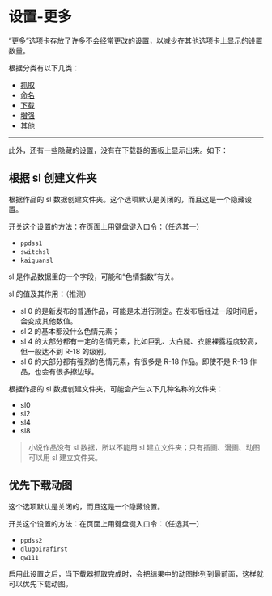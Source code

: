 # 设置-更多

“更多”选项卡存放了许多不会经常更改的设置，以减少在其他选项卡上显示的设置数量。

根据分类有以下几类：

- [抓取](/zh-cn/设置-更多-抓取.md)
- [命名](/zh-cn/设置-更多-命名.md)
- [下载](/zh-cn/设置-更多-下载.md)
- [增强](/zh-cn/设置-更多-增强.md)
- [其他](/zh-cn/设置-更多-其他.md)

------------------------

此外，还有一些隐藏的设置，没有在下载器的面板上显示出来。如下：

## 根据 sl 创建文件夹

根据作品的 sl 数据创建文件夹。这个选项默认是关闭的，而且这是一个隐藏设置。

开关这个设置的方法：在页面上用键盘键入口令：（任选其一）

- `ppdss1`
- `switchsl`
- `kaiguansl`

sl 是作品数据里的一个字段，可能和“色情指数”有关。

sl 的值及其作用：（推测）

- sl 0 的是新发布的普通作品，可能是未进行测定。在发布后经过一段时间后，会变成其他数值。
- sl 2 的基本都没什么色情元素；
- sl 4 的大部分都有一定的色情元素，比如巨乳、大白腿、衣服裸露程度较高，但一般达不到 R-18 的级别。
- sl 6 的大部分都有强烈的色情元素，有很多是 R-18 作品。即使不是 R-18 作品，也会有很多擦边球。

根据作品的 sl 数据创建文件夹，可能会产生以下几种名称的文件夹：

- sl0
- sl2
- sl4
- sl8

>小说作品没有 sl 数据，所以不能用 sl 建立文件夹；只有插画、漫画、动图可以用 sl 建立文件夹。

## 优先下载动图

这个选项默认是关闭的，而且这是一个隐藏设置。

开关这个设置的方法：在页面上用键盘键入口令：（任选其一）

- `ppdss2`
- `dlugoirafirst`
- `qw111`

启用此设置之后，当下载器抓取完成时，会把结果中的动图排列到最前面，这样就可以优先下载动图。
